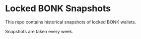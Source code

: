 # Locked BONK Snapshots

This repo contains historical snapshots of locked BONK wallets.

Snapshots are taken every week. 
